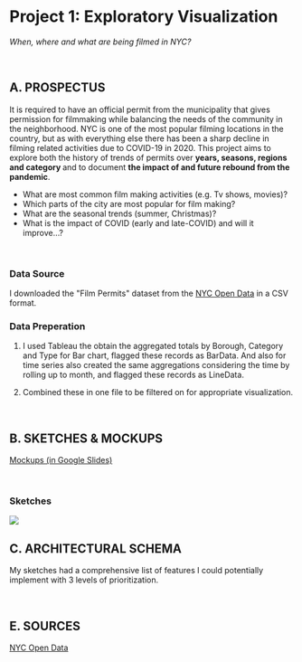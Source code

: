 # **Project 1: Exploratory Visualization**
*When, where and what are being filmed in NYC?*

<br />

## **A. PROSPECTUS**

It is required to have an official permit from the municipality that gives permission for filmmaking while balancing the needs of the community in the neighborhood. NYC is one of the most popular filming locations in the country, but as with everything else there has been a sharp decline in filming related activities due to COVID-19 in 2020. 
This project aims to explore both the history of trends of permits over <strong>years, seasons, regions and category </strong>and to document <strong>the impact of and future rebound from the pandemic</strong>.

* What are most common film making activities (e.g. Tv shows, movies)?
* Which parts of the city are most popular for film making?
* What are the seasonal trends (summer, Christmas)?
* What is the impact of COVID (early and late-COVID) and will it improve…?

<br />

### Data Source
I downloaded the "Film Permits"  dataset from the [NYC Open Data](https://data.cityofnewyork.us/City-Government/Film-Permits/tg4x-b46p) in a CSV format.


### Data Preperation

1. I used Tableau the obtain the aggregated totals by Borough, Category and Type for Bar chart, flagged these records as BarData. And also for time series also created the same aggregations considering the time by rolling up to month, and flagged these records as LineData.

2. Combined these in one file to be filtered on for appropriate visualization.

<br />


## **B. SKETCHES & MOCKUPS**



[Mockups (in Google Slides)](https://docs.google.com/presentation/d/1ABtSauyAgViPgbfPnGgv_Xmc_xSX06YHy-kV1rszV1Q/edit?usp=sharing)

<br />


### Sketches
![](https://github.com/beyenidogan/Viz-Portfolio/blob/main/assets/Exploratory_sketch.png)


## **C. ARCHITECTURAL SCHEMA**
My sketches had a comprehensive list of features I could potentially implement with 3 levels of prioritization. 

<br />


## **E. SOURCES**
[NYC Open Data](https://data.cityofnewyork.us/City-Government/Film-Permits/tg4x-b46p)

<br />

